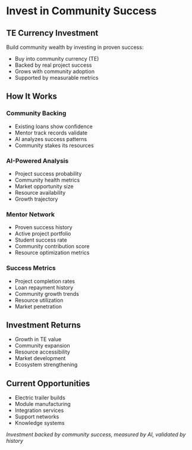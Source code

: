 # Invest in Community Success

## TE Currency Investment
Build community wealth by investing in proven success:
- Buy into community currency (TE)
- Backed by real project success
- Grows with community adoption
- Supported by measurable metrics

## How It Works

### Community Backing
- Existing loans show confidence
- Mentor track records validate
- AI analyzes success patterns
- Community stakes its resources

### AI-Powered Analysis
- Project success probability
- Community health metrics
- Market opportunity size
- Resource availability
- Growth trajectory

### Mentor Network
- Proven success history
- Active project portfolio
- Student success rate
- Community contribution score
- Resource optimization metrics

### Success Metrics
- Project completion rates
- Loan repayment history
- Community growth trends
- Resource utilization
- Market penetration

## Investment Returns
- Growth in TE value
- Community expansion
- Resource accessibility
- Market development
- Ecosystem strengthening

## Current Opportunities
- Electric trailer builds
- Module manufacturing
- Integration services
- Support networks
- Knowledge systems

*Investment backed by community success, measured by AI, validated by history*
